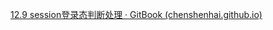 [12.9 session登录态判断处理 · GitBook (chenshenhai.github.io)](https://chenshenhai.github.io/koa2-note/note/project/session.html)

